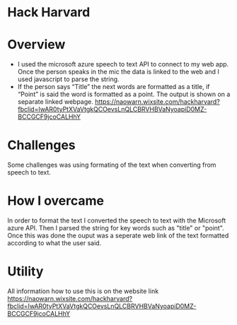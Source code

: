 # Hack Harvard

# Overview 

* I used the microsoft azure speech to text API to connect to my web app. Once the person speaks in the mic the data is linked to the web and I used javascript to parse the string. 
* If the person says “Title” the next words are formatted as a title, if “Point” is said the word is formatted as a point. The output is shown on a separate linked webpage. 
https://naowarn.wixsite.com/hackharvard?fbclid=IwAR0tyPtXVaVtgkQCOevsLnQLCBRVHBVaNyoapiD0MZ-BCCGCF9jcoCALHhY 

 
# Challenges 

Some challenges was using formating of the text when converting from speech to text.

# How I overcame 

In order to format the text I converted the speech to text with the Microsoft azure API. Then I parsed the string for key words such as "title" or "point". Once this was done the ouput was a seperate web link of the text formatted according to what the user said. 

# Utility 

All information how to use this is on the website link 
https://naowarn.wixsite.com/hackharvard?fbclid=IwAR0tyPtXVaVtgkQCOevsLnQLCBRVHBVaNyoapiD0MZ-BCCGCF9jcoCALHhY 
